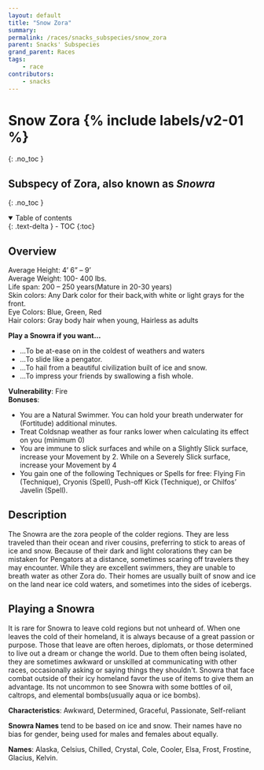 ```yaml
---
layout: default
title: "Snow Zora"
summary:
permalink: /races/snacks_subspecies/snow_zora
parent: Snacks' Subspecies
grand_parent: Races
tags:
    - race
contributors:
    - snacks
---
```


# Snow Zora {% include labels/v2-01 %}
{: .no_toc }
## Subspecy of Zora, also known as *Snowra*
{: .no_toc }

<details open markdown="block">
  <summary>
    Table of contents
  </summary>
  {: .text-delta }
- TOC
{:toc}
</details>

## Overview

Average Height: 4’ 6” – 9’  
Average Weight: 100- 400 lbs.  
Life span: 200 – 250 years(Mature in 20-30 years)  
Skin colors: Any Dark color for their back,with white or light grays for the front.  
Eye Colors: Blue, Green, Red  
Hair colors: Gray body hair when young, Hairless as adults  

**Play a Snowra if you want…**
* ...To be at-ease on in the coldest of weathers and waters
* ...To slide like a pengator.
* ...To hail from a beautiful civilization built of ice and snow.
* ...To impress your friends by swallowing a fish whole.

**Vulnerability**: Fire  
**Bonuses**:
* You are a Natural Swimmer. You can hold your breath underwater for (Fortitude) additional minutes.
* Treat Coldsnap weather as four ranks lower when calculating its effect on you (minimum 0)
* You are immune to slick surfaces and while on a Slightly Slick surface, increase your Movement by 2. While on a Severely Slick surface, increase your Movement by 4
* You gain one of the following Techniques or Spells for free: Flying Fin (Technique), Cryonis (Spell), Push-off Kick (Technique), or Chilfos’ Javelin (Spell).

## Description

The Snowra are the zora people of the colder regions. They are less traveled than their ocean and river cousins, preferring to stick to areas of ice and snow. Because of their dark and light colorations they can be mistaken for Pengators at a distance, sometimes scaring off travelers they may encounter. While they are excellent swimmers, they are unable to breath water as other Zora do. Their homes are usually built of snow and ice on the land near ice cold waters, and sometimes into the sides of icebergs. 

## Playing a Snowra

It is rare for Snowra to leave cold regions but not unheard of. When one leaves the cold of their homeland, it is always because of a great passion or purpose. Those that leave are often heroes, diplomats, or those determined to live out a dream or change the world. Due to them often being isolated, they are sometimes awkward or unskilled at communicating with other races, occasionally asking or saying things they shouldn't. Snowra that face combat outside of their icy homeland favor the use of items to give them an advantage. Its not uncommon to see Snowra with some bottles of oil, caltrops, and elemental bombs(usually aqua or ice bombs). 

**Characteristics**: Awkward, Determined, Graceful, Passionate, Self-reliant

**Snowra Names** tend to be based on ice and snow. Their names have no bias for gender, being used for males and females about equally.

**Names**: Alaska, Celsius, Chilled, Crystal, Cole, Cooler, Elsa, Frost, Frostine, Glacius, Kelvin. 